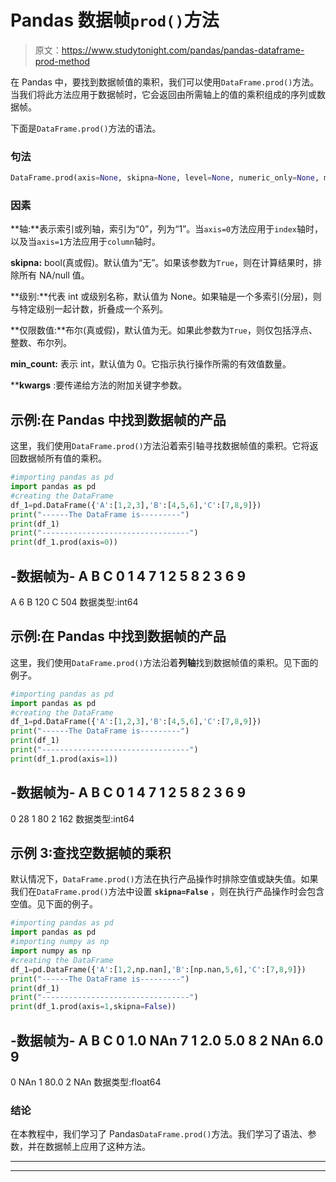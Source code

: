 # Pandas 数据帧`prod()`方法

> 原文：<https://www.studytonight.com/pandas/pandas-dataframe-prod-method>

在 Pandas 中，要找到数据帧值的乘积，我们可以使用`DataFrame.prod()`方法。当我们将此方法应用于数据帧时，它会返回由所需轴上的值的乘积组成的序列或数据帧。

下面是`DataFrame.prod()`方法的语法。

### 句法

```py
DataFrame.prod(axis=None, skipna=None, level=None, numeric_only=None, min_count=0, **kwargs)
```

### 因素

**轴:**表示索引或列轴，索引为“0”，列为“1”。当`axis=0`方法应用于`index`轴时，以及当`axis=1`方法应用于`column`轴时。

**skipna:** bool(真或假)。默认值为“无”。如果该参数为`True`，则在计算结果时，排除所有 NA/null 值。

**级别:**代表 int 或级别名称，默认值为 None。如果轴是一个多索引(分层)，则与特定级别一起计数，折叠成一个系列。

**仅限数值:**布尔(真或假)，默认值为无。如果此参数为`True`，则仅包括浮点、整数、布尔列。

**min_count:** 表示 int，默认值为 0。它指示执行操作所需的有效值数量。

****kwargs** :要传递给方法的附加关键字参数。

## 示例:在 Pandas 中找到数据帧的产品

这里，我们使用`DataFrame.prod()`方法沿着索引轴寻找数据帧值的乘积。它将返回数据帧所有值的乘积。

```py
#importing pandas as pd
import pandas as pd
#creating the DataFrame
df_1=pd.DataFrame({'A':[1,2,3],'B':[4,5,6],'C':[7,8,9]})
print("------The DataFrame is---------")
print(df_1)
print("---------------------------------")
print(df_1.prod(axis=0))
```

-数据帧为-
A B C
0 1 4 7
1 2 5 8
2 3 6 9
-
A 6
B 120
C 504
数据类型:int64

## 示例:在 Pandas 中找到数据帧的产品

这里，我们使用`DataFrame.prod()`方法沿着**列轴**找到数据帧值的乘积。见下面的例子。

```py
#importing pandas as pd
import pandas as pd
#creating the DataFrame
df_1=pd.DataFrame({'A':[1,2,3],'B':[4,5,6],'C':[7,8,9]})
print("------The DataFrame is---------")
print(df_1)
print("---------------------------------")
print(df_1.prod(axis=1))
```

-数据帧为-
A B C
0 1 4 7
1 2 5 8
2 3 6 9
-
0 28
1 80
2 162
数据类型:int64

## 示例 3:查找空数据帧的乘积

默认情况下，`DataFrame.prod()`方法在执行产品操作时排除空值或缺失值。如果我们在`DataFrame.prod()`方法中设置 **`skipna=False`** ，则在执行产品操作时会包含空值。见下面的例子。

```py
#importing pandas as pd
import pandas as pd
#importing numpy as np
import numpy as np
#creating the DataFrame
df_1=pd.DataFrame({'A':[1,2,np.nan],'B':[np.nan,5,6],'C':[7,8,9]})
print("------The DataFrame is---------")
print(df_1)
print("---------------------------------")
print(df_1.prod(axis=1,skipna=False))
```

-数据帧为-
A B C
0 1.0 NAn 7
1 2.0 5.0 8
2 NAn 6.0 9
-
0 NAn
1 80.0
2 NAn
数据类型:float64

### 结论

在本教程中，我们学习了 Pandas`DataFrame.prod()`方法。我们学习了语法、参数，并在数据帧上应用了这种方法。

* * *

* * *